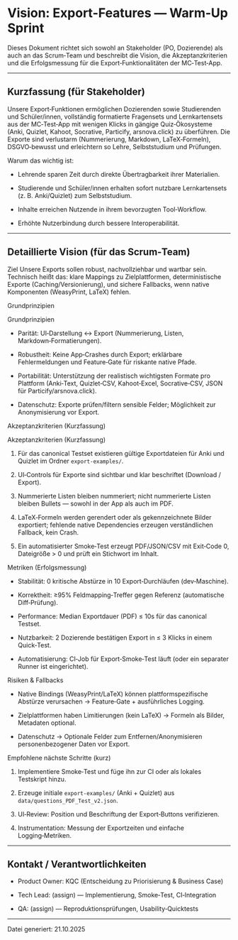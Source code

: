 # Vision: Export-Features — Warm‑Up Sprint


Dieses Dokument richtet sich sowohl an Stakeholder (PO, Dozierende) als auch an das Scrum‑Team und beschreibt die Vision, die Akzeptanzkriterien und die Erfolgsmessung für die Export‑Funktionalitäten der MC‑Test‑App.

---

 
 
## Kurzfassung (für Stakeholder)
Unsere Export‑Funktionen ermöglichen Dozierenden sowie Studierenden und Schüler/innen, vollständig formatierte Fragensets und Lernkartensets aus der MC‑Test‑App mit wenigen Klicks in gängige Quiz‑Ökosysteme (Anki, Quizlet, Kahoot, Socrative, Particify, arsnova.click) zu überführen. Die Exporte sind verlustarm (Nummerierung, Markdown, LaTeX‑Formeln), DSGVO‑bewusst und erleichtern so Lehre, Selbststudium und Prüfungen.

Warum das wichtig ist:

- Lehrende sparen Zeit durch direkte Übertragbarkeit ihrer Materialien.

- Studierende und Schüler/innen erhalten sofort nutzbare Lernkartensets (z. B. Anki/Quizlet) zum Selbststudium.

- Inhalte erreichen Nutzende in ihrem bevorzugten Tool‑Workflow.

- Erhöhte Nutzerbindung durch bessere Interoperabilität.

---

## Detaillierte Vision (für das Scrum‑Team)

Ziel
Unsere Exports sollen robust, nachvollziehbar und wartbar sein. Technisch heißt das: klare Mappings zu Zielplattformen, deterministische Exporte (Caching/Versionierung), und sichere Fallbacks, wenn native Komponenten (WeasyPrint, LaTeX) fehlen.

Grundprinzipien
 
Grundprinzipien

- Parität: UI‑Darstellung ↔ Export (Nummerierung, Listen, Markdown‑Formatierungen).

- Robustheit: Keine App‑Crashes durch Export; erklärbare Fehlermeldungen und Feature‑Gate für riskante native Pfade.

- Portabilität: Unterstützung der realistisch wichtigsten Formate pro Plattform (Anki‑Text, Quizlet‑CSV, Kahoot‑Excel, Socrative‑CSV, JSON für Particify/arsnova.click).

- Datenschutz: Exporte prüfen/filtern sensible Felder; Möglichkeit zur Anonymisierung vor Export.

Akzeptanzkriterien (Kurzfassung)
 
Akzeptanzkriterien (Kurzfassung)

1. Für das canonical Testset existieren gültige Exportdateien für Anki und Quizlet im Ordner `export-examples/`.

2. UI‑Controls für Exporte sind sichtbar und klar beschriftet (Download / Export).

3. Nummerierte Listen bleiben nummeriert; nicht nummerierte Listen bleiben Bullets — sowohl in der App als auch im PDF.

4. LaTeX‑Formeln werden gerendert oder als gekennzeichnete Bilder exportiert; fehlende native Dependencies erzeugen verständlichen Fallback, kein Crash.

5. Ein automatisierter Smoke‑Test erzeugt PDF/JSON/CSV mit Exit‑Code 0, Dateigröße > 0 und prüft ein Stichwort im Inhalt.

 
Metriken (Erfolgsmessung)

- Stabilität: 0 kritische Abstürze in 10 Export‑Durchläufen (dev‑Maschine).

- Korrektheit: ≥95% Feldmapping‑Treffer gegen Referenz (automatische Diff‑Prüfung).

- Performance: Median Exportdauer (PDF) ≤ 10s für das canonical Testset.

- Nutzbarkeit: 2 Dozierende bestätigen Export in ≤ 3 Klicks in einem Quick‑Test.

- Automatisierung: CI‑Job für Export‑Smoke‑Test läuft (oder ein separater Runner ist eingerichtet).

 
Risiken & Fallbacks

- Native Bindings (WeasyPrint/LaTeX) können plattformspezifische Abstürze verursachen → Feature‑Gate + ausführliches Logging.

- Zielplattformen haben Limitierungen (kein LaTeX) → Formeln als Bilder, Metadaten optional.

- Datenschutz → Optionale Felder zum Entfernen/Anonymisieren personenbezogener Daten vor Export.

 
Empfohlene nächste Schritte (kurz)

1. Implementiere Smoke‑Test und füge ihn zur CI oder als lokales Testskript hinzu.

2. Erzeuge initiale `export-examples/` (Anki + Quizlet) aus `data/questions_PDF_Test_v2.json`.

3. UI‑Review: Position und Beschriftung der Export‑Buttons verifizieren.

4. Instrumentation: Messung der Exportzeiten und einfache Logging‑Metriken.

---

 
## Kontakt / Verantwortlichkeiten

- Product Owner: KQC (Entscheidung zu Priorisierung & Business Case)

- Tech Lead: (assign) — Implementierung, Smoke‑Test, CI‑Integration

- QA: (assign) — Reproduktionsprüfungen, Usability‑Quicktests


---

Datei generiert: 21.10.2025
